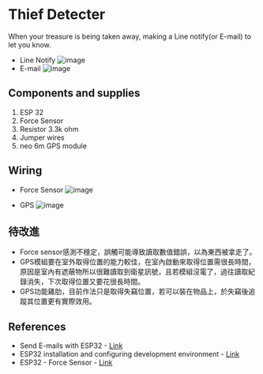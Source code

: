 # Thief Detecter
 When your treasure is being taken away, making a Line notify(or E-mail) to let you know.
  * Line Notify
![image](https://github.com/MarseusFu/Embedded-System/blob/master/line%20notify.jpg)
  * E-mail
![image](https://github.com/MarseusFu/Embedded-System/blob/master/Email.jpg)
## Components and supplies
 1. ESP 32
 2. Force Sensor
 3. Resistor 3.3k ohm
 4. Jumper wires
 5. neo 6m GPS module

## Wiring
 * Force Sensor
![image](https://github.com/MarseusFu/Embedded-System/blob/master/Wiring/ForceSensor.jpg)

 * GPS
![image](https://github.com/MarseusFu/Embedded-System/blob/master/Wiring/GPS.jpg)

## 待改進
 * Force sensor感測不穩定，誤觸可能導致讀取數值錯誤，以為東西被拿走了。
 * GPS模組要在室外取得位置的能力較佳，在室內啟動來取得位置需很長時間，原因是室內有遮蔽物所以很難讀取到衛星訊號，且若模組沒電了，過往讀取紀錄消失，下次取得位置又要花很長時間。
 * GPS功能雞肋，目前作法只是取得失竊位置，若可以裝在物品上，於失竊後追蹤其位置更有實際效用。

## References
 * Send E-mails with ESP32 - [Link](https://www.mischianti.org/2020/06/16/send-email-with-attachments-emailsender-v2-x-library-esp32-and-esp8266-part-2/#ESP32)<br>
 * ESP32 installation and configuring development environment - [Link](https://www.mischianti.org/2020/06/16/send-email-with-attachments-emailsender-v2-x-library-esp32-and-esp8266-part-2/#ESP32)<br>
 * ESP32 - Force Sensor  - [Link](https://esp32io.com/tutorials/esp32-force-sensor)<br>